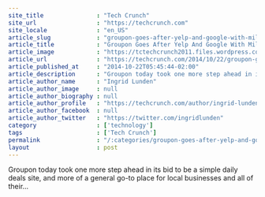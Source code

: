 ```yaml
---
site_title               : "Tech Crunch"
site_url                 : "https://techcrunch.com"
site_locale              : "en_US"
article_slug             : "groupon-goes-after-yelp-and-google-with-millions-of-individual-business-pages"
article_title            : "Groupon Goes After Yelp And Google With Millions Of Individual Business Pages"
article_image            : "https://tctechcrunch2011.files.wordpress.com/2014/10/pr-adventura-logo-1.jpg?w=764&h=400&crop=1"
article_url              : "https://techcrunch.com/2014/10/22/groupon-goes-after-yelp-and-google-with-millions-of-individual-business-pages/"
article_published_at     : "2014-10-22T05:45:44-02:00"
article_description      : "Groupon today took one more step ahead in its bid to be a simple daily deals site, and more of a general go-to place for local businesses and all of their..."
article_author_name      : "Ingrid Lunden"
article_author_image     : null
article_author_biography : null
article_author_profile   : "https://techcrunch.com/author/ingrid-lunden/"
article_author_facebook  : null
article_author_twitter   : "https://twitter.com/ingridlunden"
category                 : ['technology']
tags                     : ['Tech Crunch']
permalink                : "/:categories/groupon-goes-after-yelp-and-google-with-millions-of-individual-business-pages/"
layout                   : post
---
```


Groupon today took one more step ahead in its bid to be a simple daily deals site, and more of a general go-to place for local businesses and all of their...

